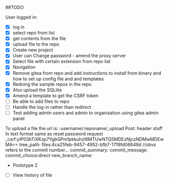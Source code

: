 ##TODO

User logged in:
- [x] log in
- [x] select repo from list
- [x] get contents from the file
- [x] upload file to the repo
- [x] Create new project
- [x] User can Change password - amend the proxy server
- [x] Select file with certain extension from repo list
- [x] Navigation
- [x] Remove gitea from repo and add instructions to install from binary and how to set up config file and and templates
- [x] Redoing the sample repos in the repo
- [x] Also upload the SQLlite
- [x] Amend a template to get the CSRF token
- [ ] Be able to add files to repo
- [ ] Handle the log-in rather than redirect
- [ ] Test adding admin users and admin to organisation using gitea admin panel

To upload a file the url is: :username/:reponame/_upload
Post: header stuff
In text format same as reset password request
_csrf:ylP03hTiXKxp7YgbGPm1pkkuhzI6MTUwNTQ5MDEzNjczNDMwMDEwMA==
tree_path:
files:4ca25feb-9457-4952-bfb7-1719fd06649d //obvs refers to the commit number...
commit_summary:
commit_message:
commit_choice:direct
new_branch_name:

- Prototype 2
- [ ] View history of file